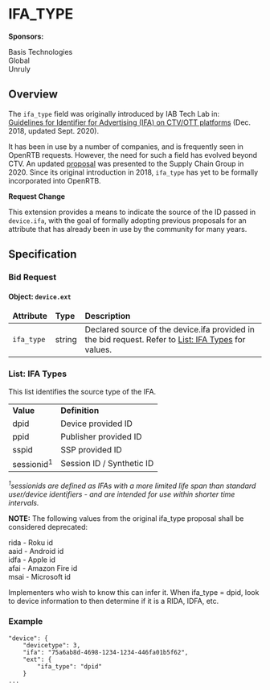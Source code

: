 # IFA_TYPE
**Sponsors:** 

Basis Technologies<br />
Global<br />
Unruly<br />

## Overview
The `ifa_type` field was originally introduced by IAB Tech Lab in:<br />
[Guidelines for Identifier for Advertising (IFA) on CTV/OTT platforms](https://iabtechlab.com/wp-content/uploads/2018/12/OTT-IFA-guidelines.final_Dec2018.pdf)
(Dec. 2018, updated Sept. 2020).

It has been in use by a number of companies, and is frequently seen in OpenRTB requests. However, the need for such a field has evolved beyond CTV. 
An updated [proposal](https://docs.google.com/document/d/1ko5l88-sS-7HC7TZJW_BwvCAk9f7gzLsFXRp1QjHimM/edit) was presented to the Supply Chain Group in 2020. Since its original introduction in 2018, `ifa_type` has yet to be formally incorporated into OpenRTB. 

**Request Change**

This extension provides a means to indicate the source of the ID passed in `device.ifa`, with the goal of formally adopting previous proposals for an attribute that has already been in use by the community for many years.

## Specification
### Bid Request
#### Object: `device.ext` <a name="object_deviceext"></a>
<table>
  <thead>
    <tr>
      <td>
        <strong>Attribute</strong>
      </td>
      <td>
        <strong>Type</strong>
      </td>
      <td>
        <strong>Description</strong>
      </td>
    </tr>
  </thead>
  <tbody>
    <tr>
      <td>
        <code>ifa_type</code>
      </td>
      <td>
        string
      </td>
      <td>
        Declared source of the device.ifa provided in the bid request. Refer to <a href="">List: IFA Types</a> for values.
      </td>
    </tr>
  </tbody>
</table>

### List:  IFA Types <a name="list_ifatypes"></a>

This list identifies the source type of the IFA.

<table>
  <tr>
    <td><strong>Value</strong></td>
    <td><strong>Definition</strong></td>
  </tr>
  <tr>
    <td>dpid</td>
    <td>Device provided ID</td>
  </tr>
  <tr>
    <td>ppid</td>
    <td>Publisher provided ID</td>
  </tr>
  <tr>
    <td>sspid</td>
    <td>SSP provided ID</td>
  </tr>
  <tr>
    <td>sessionid<sup>1</sup></td>
    <td>Session ID / Synthetic ID</td>
  </tr>
</table>

*<sup>1</sup>sessionids are defined as IFAs with a more limited life span than standard user/device identifiers - and are intended for use within shorter time intervals.*

**NOTE:** The following values from the original ifa_type proposal shall be considered deprecated:

rida - Roku id<br />
aaid - Android id<br />
idfa - Apple id<br />
afai - Amazon Fire id<br />
msai - Microsoft id

Implementers who wish to know this can infer it. When ifa_type = dpid, look to device information to then determine if it is a RIDA, IDFA, etc.

### Example
```
"device": {
	"devicetype": 3,
	"ifa": "75a6ab8d-4698-1234-1234-446fa01b5f62",
	"ext": {
    	"ifa_type": "dpid"
	}
...
```

